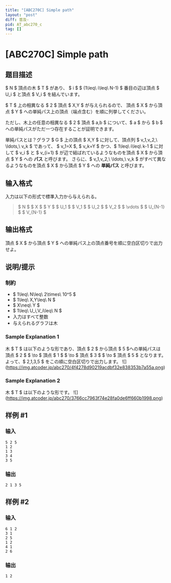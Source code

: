 ```yaml
---
title: "[ABC270C] Simple path"
layout: "post"
diff: 普及-
pid: AT_abc270_c
tag: []
---
```


# [ABC270C] Simple path

## 题目描述

[problemUrl]: https://atcoder.jp/contests/abc270/tasks/abc270_c

$ N $ 頂点の木 $ T $ があり、 $ i $ $ (1\leq\ i\leq\ N-1) $ 番目の辺は頂点 $ U_i $ と頂点 $ V_i $ を結んでいます。

$ T $ 上の相異なる $ 2 $ 頂点 $ X,Y $ が与えられるので、 頂点 $ X $ から頂点 $ Y $ への単純パス上の頂点（端点含む）を順に列挙してください。

ただし、木上の任意の相異なる $ 2 $ 頂点 $ a,b $ について、$ a $ から $ b $ への単純パスがただ一つ存在することが証明できます。

単純パスとは？グラフ $ G $ 上の頂点 $ X,Y $ に対して、頂点列 $ v_1,v_2,\ \ldots,\ v_k $ であって、 $ v_1=X $, $ v_k=Y $ かつ、$ 1\leq\ i\leq\ k-1 $ に対して $ v_i $ と $ v_{i+1} $ が辺で結ばれているようなものを頂点 $ X $ から頂点 $ Y $ への **パス** と呼びます。 さらに、$ v_1,v_2,\ \ldots,\ v_k $ がすべて異なるようなものを頂点 $ X $ から頂点 $ Y $ への **単純パス** と呼びます。

## 输入格式

入力は以下の形式で標準入力から与えられる。

> $ N $ $ X $ $ Y $ $ U_1 $ $ V_1 $ $ U_2 $ $ V_2 $ $ \vdots $ $ U_{N-1} $ $ V_{N-1} $

## 输出格式

頂点 $ X $ から頂点 $ Y $ への単純パス上の頂点番号を順に空白区切りで出力せよ。

## 说明/提示

### 制約

- $ 1\leq\ N\leq\ 2\times\ 10^5 $
- $ 1\leq\ X,Y\leq\ N $
- $ X\neq\ Y $
- $ 1\leq\ U_i,V_i\leq\ N $
- 入力はすべて整数
- 与えられるグラフは木

### Sample Explanation 1

木 $ T $ は以下のような形であり、頂点 $ 2 $ から頂点 $ 5 $への単純パスは 頂点 $ 2 $ $ \to $ 頂点 $ 1 $ $ \to $ 頂点 $ 3 $ $ \to $ 頂点 $ 5 $ となります。 よって、$ 2,1,3,5 $ をこの順に空白区切りで出力します。 !\[\](https://img.atcoder.jp/abc270/4f4278d90219acdbf32e838353b7a55a.png)

### Sample Explanation 2

木 $ T $ は以下のような形です。 !\[\](https://img.atcoder.jp/abc270/3766cc7963f74e28fa0de6ff660b1998.png)

## 样例 #1

### 输入

```
5 2 5
1 2
1 3
3 4
3 5
```

### 输出

```
2 1 3 5
```

## 样例 #2

### 输入

```
6 1 2
3 1
2 5
1 2
4 1
2 6
```

### 输出

```
1 2
```


